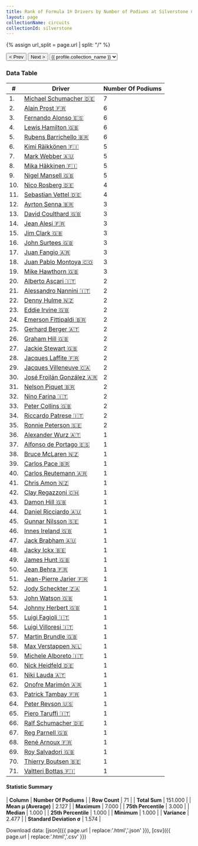 ```yaml
---
title: Rank of Formula 1® Drivers by Number of Podiums at Silverstone Circuit
layout: page
collectionName: circuits
collectionId: silverstone
---
```


{% assign url_split = page.url | split: "/" %}
<div id="collection-navigation">
<button onclick="selector.options[selector.selectedIndex-1].value && (window.location = selector.options[selector.selectedIndex-1].value);">&lt; Prev</button>
<button onclick="selector.options[selector.selectedIndex+1].value && (window.location = selector.options[selector.selectedIndex+1].value);">Next &gt;</button>
<select id="selector" onchange="this.options[this.selectedIndex].value && (window.location = this.options[this.selectedIndex].value);">
  {% for collectionId in site.data[page.collectionName].refs %}
    {% if collectionId == page.collectionId %}
      {% assign selected = "selected" %}
    {% else %}
      {% assign selected = "" %}
    {% endif %}
    {% assign profile = site.data[page.collectionName][collectionId].profile %}
    <option value="/f1/{{ page.collectionName }}/{{ collectionId }}/{{ url_split[4] }}" {{ selected }}>{{ profile.collection_name }}</option>
  {% endfor %}
</select>
</div>

<canvas id="chart" width="400" height="180"></canvas>
<script>
var data = {
    "datasets": [
        {
            "backgroundColor": [
                "#9C8E8D",
                "#9C8E8D",
                "#9C8E8D",
                "#9C8E8D",
                "#9C8E8D",
                "#9C8E8D",
                "#9C8E8D",
                "#9C8E8D",
                "#9C8E8D",
                "#9C8E8D",
                "#9C8E8D",
                "#9C8E8D",
                "#9C8E8D",
                "#9C8E8D",
                "#9C8E8D",
                "#9C8E8D",
                "#9C8E8D",
                "#9C8E8D",
                "#9C8E8D",
                "#9C8E8D",
                "#9C8E8D",
                "#9C8E8D",
                "#9C8E8D",
                "#9C8E8D",
                "#9C8E8D",
                "#9C8E8D",
                "#9C8E8D",
                "#9C8E8D",
                "#9C8E8D",
                "#9C8E8D",
                "#9C8E8D",
                "#9C8E8D",
                "#9C8E8D",
                "#9C8E8D",
                "#9C8E8D",
                "#9C8E8D",
                "#9C8E8D",
                "#9C8E8D",
                "#9C8E8D",
                "#9C8E8D",
                "#9C8E8D",
                "#9C8E8D",
                "#9C8E8D",
                "#9C8E8D",
                "#9C8E8D",
                "#9C8E8D",
                "#9C8E8D",
                "#9C8E8D",
                "#9C8E8D",
                "#9C8E8D",
                "#9C8E8D",
                "#9C8E8D",
                "#9C8E8D",
                "#9C8E8D",
                "#9C8E8D",
                "#9C8E8D",
                "#9C8E8D",
                "#9C8E8D",
                "#9C8E8D",
                "#9C8E8D",
                "#9C8E8D",
                "#9C8E8D",
                "#9C8E8D",
                "#9C8E8D",
                "#9C8E8D",
                "#9C8E8D",
                "#9C8E8D",
                "#9C8E8D",
                "#9C8E8D",
                "#9C8E8D",
                "#9C8E8D"
            ],
            "borderColor": [
                "#1D181E",
                "#1D181E",
                "#1D181E",
                "#1D181E",
                "#1D181E",
                "#1D181E",
                "#1D181E",
                "#1D181E",
                "#1D181E",
                "#1D181E",
                "#1D181E",
                "#1D181E",
                "#1D181E",
                "#1D181E",
                "#1D181E",
                "#1D181E",
                "#1D181E",
                "#1D181E",
                "#1D181E",
                "#1D181E",
                "#1D181E",
                "#1D181E",
                "#1D181E",
                "#1D181E",
                "#1D181E",
                "#1D181E",
                "#1D181E",
                "#1D181E",
                "#1D181E",
                "#1D181E",
                "#1D181E",
                "#1D181E",
                "#1D181E",
                "#1D181E",
                "#1D181E",
                "#1D181E",
                "#1D181E",
                "#1D181E",
                "#1D181E",
                "#1D181E",
                "#1D181E",
                "#1D181E",
                "#1D181E",
                "#1D181E",
                "#1D181E",
                "#1D181E",
                "#1D181E",
                "#1D181E",
                "#1D181E",
                "#1D181E",
                "#1D181E",
                "#1D181E",
                "#1D181E",
                "#1D181E",
                "#1D181E",
                "#1D181E",
                "#1D181E",
                "#1D181E",
                "#1D181E",
                "#1D181E",
                "#1D181E",
                "#1D181E",
                "#1D181E",
                "#1D181E",
                "#1D181E",
                "#1D181E",
                "#1D181E",
                "#1D181E",
                "#1D181E",
                "#1D181E",
                "#1D181E"
            ],
            "borderWidth": 1,
            "data": [
                7.0,
                6.0,
                6.0,
                6.0,
                6.0,
                5.0,
                5.0,
                5.0,
                5.0,
                4.0,
                4.0,
                3.0,
                3.0,
                3.0,
                3.0,
                3.0,
                3.0,
                3.0,
                3.0,
                2.0,
                2.0,
                2.0,
                2.0,
                2.0,
                2.0,
                2.0,
                2.0,
                2.0,
                2.0,
                2.0,
                2.0,
                2.0,
                2.0,
                2.0,
                2.0,
                1.0,
                1.0,
                1.0,
                1.0,
                1.0,
                1.0,
                1.0,
                1.0,
                1.0,
                1.0,
                1.0,
                1.0,
                1.0,
                1.0,
                1.0,
                1.0,
                1.0,
                1.0,
                1.0,
                1.0,
                1.0,
                1.0,
                1.0,
                1.0,
                1.0,
                1.0,
                1.0,
                1.0,
                1.0,
                1.0,
                1.0,
                1.0,
                1.0,
                1.0,
                1.0,
                1.0
            ],
            "label": "Number Of Podiums"
        }
    ],
    "labels": [
        "Michael Schumacher",
        "Alain Prost",
        "Fernando Alonso",
        "Lewis Hamilton",
        "Rubens Barrichello",
        "Kimi Räikkönen",
        "Mark Webber",
        "Mika Häkkinen",
        "Nigel Mansell",
        "Nico Rosberg",
        "Sebastian Vettel",
        "Ayrton Senna",
        "David Coulthard",
        "Jean Alesi",
        "Jim Clark",
        "John Surtees",
        "Juan Fangio",
        "Juan Pablo Montoya",
        "Mike Hawthorn",
        "Alberto Ascari",
        "Alessandro Nannini",
        "Denny Hulme",
        "Eddie Irvine",
        "Emerson Fittipaldi",
        "Gerhard Berger",
        "Graham Hill",
        "Jackie Stewart",
        "Jacques Laffite",
        "Jacques Villeneuve",
        "José Froilán González",
        "Nelson Piquet",
        "Nino Farina",
        "Peter Collins",
        "Riccardo Patrese",
        "Ronnie Peterson",
        "Alexander Wurz",
        "Alfonso de Portago",
        "Bruce McLaren",
        "Carlos Pace",
        "Carlos Reutemann",
        "Chris Amon",
        "Clay Regazzoni",
        "Damon Hill",
        "Daniel Ricciardo",
        "Gunnar Nilsson",
        "Innes Ireland",
        "Jack Brabham",
        "Jacky Ickx",
        "James Hunt",
        "Jean Behra",
        "Jean-Pierre Jarier",
        "Jody Scheckter",
        "John Watson",
        "Johnny Herbert",
        "Luigi Fagioli",
        "Luigi Villoresi",
        "Martin Brundle",
        "Max Verstappen",
        "Michele Alboreto",
        "Nick Heidfeld",
        "Niki Lauda",
        "Onofre Marimón",
        "Patrick Tambay",
        "Peter Revson",
        "Piero Taruffi",
        "Ralf Schumacher",
        "Reg Parnell",
        "René Arnoux",
        "Roy Salvadori",
        "Thierry Boutsen",
        "Valtteri Bottas"
    ]
};
var options = {
  legend: {
    display: false
  },
  scales: {
    xAxes: [{
      ticks: {
        beginAtZero: true,
        maxRotation: 180,
        display: window.innerWidth > 800
      }
    }],
    yAxes: [{
      ticks: {
        beginAtZero: true
      }
    }]
  },
  onResize: function(chart, size) {
    chart.options.scales.xAxes[0].ticks.display = size.width > 800;
  }
};
var chart = new Chart("chart", {
    data: data,
    type: 'bar',
    options: options
});
</script>



### Data Table

| # | Driver | Number Of Podiums |
|--|--|--|
| 1. | [Michael Schumacher 🇩🇪](/f1/drivers/michael_schumacher) | 7 |
| 2. | [Alain Prost 🇫🇷](/f1/drivers/prost) | 6 |
| 3. | [Fernando Alonso 🇪🇸](/f1/drivers/alonso) | 6 |
| 4. | [Lewis Hamilton 🇬🇧](/f1/drivers/hamilton) | 6 |
| 5. | [Rubens Barrichello 🇧🇷](/f1/drivers/barrichello) | 6 |
| 6. | [Kimi Räikkönen 🇫🇮](/f1/drivers/raikkonen) | 5 |
| 7. | [Mark Webber 🇦🇺](/f1/drivers/webber) | 5 |
| 8. | [Mika Häkkinen 🇫🇮](/f1/drivers/hakkinen) | 5 |
| 9. | [Nigel Mansell 🇬🇧](/f1/drivers/mansell) | 5 |
| 10. | [Nico Rosberg 🇩🇪](/f1/drivers/rosberg) | 4 |
| 11. | [Sebastian Vettel 🇩🇪](/f1/drivers/vettel) | 4 |
| 12. | [Ayrton Senna 🇧🇷](/f1/drivers/senna) | 3 |
| 13. | [David Coulthard 🇬🇧](/f1/drivers/coulthard) | 3 |
| 14. | [Jean Alesi 🇫🇷](/f1/drivers/alesi) | 3 |
| 15. | [Jim Clark 🇬🇧](/f1/drivers/clark) | 3 |
| 16. | [John Surtees 🇬🇧](/f1/drivers/surtees) | 3 |
| 17. | [Juan Fangio 🇦🇷](/f1/drivers/fangio) | 3 |
| 18. | [Juan Pablo Montoya 🇨🇴](/f1/drivers/montoya) | 3 |
| 19. | [Mike Hawthorn 🇬🇧](/f1/drivers/hawthorn) | 3 |
| 20. | [Alberto Ascari 🇮🇹](/f1/drivers/ascari) | 2 |
| 21. | [Alessandro Nannini 🇮🇹](/f1/drivers/nannini) | 2 |
| 22. | [Denny Hulme 🇳🇿](/f1/drivers/hulme) | 2 |
| 23. | [Eddie Irvine 🇬🇧](/f1/drivers/irvine) | 2 |
| 24. | [Emerson Fittipaldi 🇧🇷](/f1/drivers/emerson_fittipaldi) | 2 |
| 25. | [Gerhard Berger 🇦🇹](/f1/drivers/berger) | 2 |
| 26. | [Graham Hill 🇬🇧](/f1/drivers/hill) | 2 |
| 27. | [Jackie Stewart 🇬🇧](/f1/drivers/stewart) | 2 |
| 28. | [Jacques Laffite 🇫🇷](/f1/drivers/laffite) | 2 |
| 29. | [Jacques Villeneuve 🇨🇦](/f1/drivers/villeneuve) | 2 |
| 30. | [José Froilán González 🇦🇷](/f1/drivers/gonzalez) | 2 |
| 31. | [Nelson Piquet 🇧🇷](/f1/drivers/piquet) | 2 |
| 32. | [Nino Farina 🇮🇹](/f1/drivers/farina) | 2 |
| 33. | [Peter Collins 🇬🇧](/f1/drivers/collins) | 2 |
| 34. | [Riccardo Patrese 🇮🇹](/f1/drivers/patrese) | 2 |
| 35. | [Ronnie Peterson 🇸🇪](/f1/drivers/peterson) | 2 |
| 36. | [Alexander Wurz 🇦🇹](/f1/drivers/wurz) | 1 |
| 37. | [Alfonso de Portago 🇪🇸](/f1/drivers/portago) | 1 |
| 38. | [Bruce McLaren 🇳🇿](/f1/drivers/mclaren) | 1 |
| 39. | [Carlos Pace 🇧🇷](/f1/drivers/pace) | 1 |
| 40. | [Carlos Reutemann 🇦🇷](/f1/drivers/reutemann) | 1 |
| 41. | [Chris Amon 🇳🇿](/f1/drivers/amon) | 1 |
| 42. | [Clay Regazzoni 🇨🇭](/f1/drivers/regazzoni) | 1 |
| 43. | [Damon Hill 🇬🇧](/f1/drivers/damon_hill) | 1 |
| 44. | [Daniel Ricciardo 🇦🇺](/f1/drivers/ricciardo) | 1 |
| 45. | [Gunnar Nilsson 🇸🇪](/f1/drivers/nilsson) | 1 |
| 46. | [Innes Ireland 🇬🇧](/f1/drivers/ireland) | 1 |
| 47. | [Jack Brabham 🇦🇺](/f1/drivers/jack_brabham) | 1 |
| 48. | [Jacky Ickx 🇧🇪](/f1/drivers/ickx) | 1 |
| 49. | [James Hunt 🇬🇧](/f1/drivers/hunt) | 1 |
| 50. | [Jean Behra 🇫🇷](/f1/drivers/behra) | 1 |
| 51. | [Jean-Pierre Jarier 🇫🇷](/f1/drivers/jarier) | 1 |
| 52. | [Jody Scheckter 🇿🇦](/f1/drivers/scheckter) | 1 |
| 53. | [John Watson 🇬🇧](/f1/drivers/watson) | 1 |
| 54. | [Johnny Herbert 🇬🇧](/f1/drivers/herbert) | 1 |
| 55. | [Luigi Fagioli 🇮🇹](/f1/drivers/fagioli) | 1 |
| 56. | [Luigi Villoresi 🇮🇹](/f1/drivers/villoresi) | 1 |
| 57. | [Martin Brundle 🇬🇧](/f1/drivers/brundle) | 1 |
| 58. | [Max Verstappen 🇳🇱](/f1/drivers/max_verstappen) | 1 |
| 59. | [Michele Alboreto 🇮🇹](/f1/drivers/alboreto) | 1 |
| 60. | [Nick Heidfeld 🇩🇪](/f1/drivers/heidfeld) | 1 |
| 61. | [Niki Lauda 🇦🇹](/f1/drivers/lauda) | 1 |
| 62. | [Onofre Marimón 🇦🇷](/f1/drivers/marimon) | 1 |
| 63. | [Patrick Tambay 🇫🇷](/f1/drivers/tambay) | 1 |
| 64. | [Peter Revson 🇺🇸](/f1/drivers/revson) | 1 |
| 65. | [Piero Taruffi 🇮🇹](/f1/drivers/taruffi) | 1 |
| 66. | [Ralf Schumacher 🇩🇪](/f1/drivers/ralf_schumacher) | 1 |
| 67. | [Reg Parnell 🇬🇧](/f1/drivers/reg_parnell) | 1 |
| 68. | [René Arnoux 🇫🇷](/f1/drivers/arnoux) | 1 |
| 69. | [Roy Salvadori 🇬🇧](/f1/drivers/salvadori) | 1 |
| 70. | [Thierry Boutsen 🇧🇪](/f1/drivers/boutsen) | 1 |
| 71. | [Valtteri Bottas 🇫🇮](/f1/drivers/bottas) | 1 |

#### Statistic Summary

| **Column** | **Number Of Podiums** |
| **Row Count** | 71 |
| **Total Sum** | 151.000 |
| **Mean μ (Average)** | 2.127 |
| **Maximum** | 7.000 |
| **75th Percentile** | 3.000 |
| **Median** | 1.000 |
| **25th Percentile** | 1.000 |
| **Minimum** | 1.000 |
| **Variance** | 2.477 |
| **Standard Deviation σ** | 1.574 |

Download data: [json]({{ page.url | replace:'.html','.json' }}), [csv]({{ page.url | replace:'.html','.csv' }})
